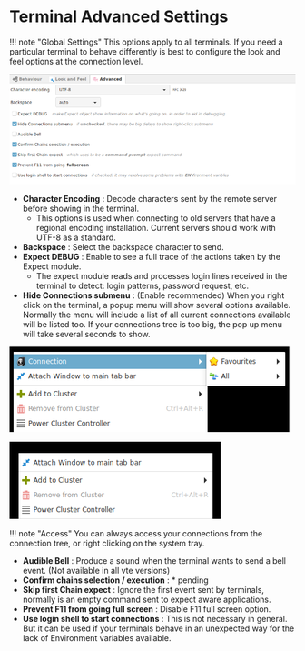# Terminal Advanced Settings

!!! note "Global Settings"
    This options apply to all terminals. If you need a particular terminal to behave differently is best to configure the look and feel options at the connection level.

![](images/to3.png)

+ __Character Encoding__ : Decode characters sent by the remote server before showing in the terminal.
    - This options is used when connecting to old servers that have a regional encoding installation. Current servers should work with UTF-8 as a standard.
+ __Backspace__ : Select the backspace character to send.
+ __Expect DEBUG__ : Enable to see a full trace of the actions taken by the Expect module.
    - The expect module reads and processes login lines received in the terminal to detect: login patterns, password request, etc.
+ __Hide Connections submenu__ : (Enable recommended) When you right click on the terminal, a popup menu will show several options available. Normally the menu will include a list of all current connections available will be listed too. If your connections tree is too big, the pop up menu will take several seconds to show.  

![](images/to8.png)

![](images/to9.png)

!!! note "Access"
    You can always access your connections from the connection tree, or right clicking on the system tray.

+ __Audible Bell__ : Produce a sound when the terminal wants to send a bell event. (Not available in all vte versions)
+ __Confirm chains selection / execution__ : * pending
+ __Skip first Chain expect__ : Ignore the first event sent by terminals, normally is an empty command sent to expect aware applications.
+ __Prevent F11 from going full screen__ : Disable F11 full screen option.
+ __Use login shell to start connections__ : This is not necessary in general. But it can be used if your terminals behave in an unexpected way for the lack of Environment variables available.

